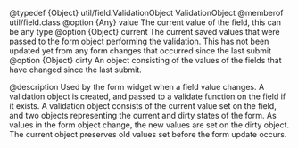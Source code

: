 @typedef {Object} util/field.ValidationObject ValidationObject
@memberof util/field.class
@option {Any} value The current value of the field, this can be any type
@option {Object} current The current saved values that were passed to the form object performing the validation. This has not been updated yet from any form changes that occurred since the last submit
@option {Object} dirty An object consisting of the values of the fields that have changed since the last submit.

@description
Used by the form widget when a field value changes. A validation object is created, and passed to a validate function on the field if it exists.
A validation object consists of the current value set on the field, and two objects representing the current and dirty states of the form.
As values in the form object change, the new values are set on the dirty object. The current object preserves old values set before
the form update occurs.
